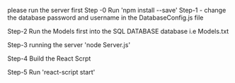 please run the server first
Step -0 Run 'npm install --save'
Step-1 - change the database password and username in the DatabaseConfig.js file

Step-2 Run the Models first into the SQL DATABASE database i.e Models.txt

Step-3 running the server 'node Server.js'

Step-4 Build the React Scrpt

Step-5 Run 'react-script start'
